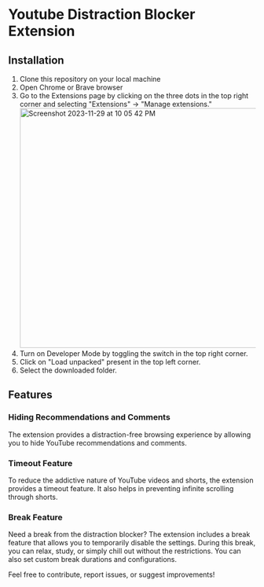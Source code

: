 # Youtube Distraction Blocker Extension

## Installation

1) Clone this repository on your local machine
2) Open Chrome or Brave browser
3) Go to the Extensions page by clicking on the three dots in the top right corner and selecting "Extensions" -> "Manage extensions."
   <img width="488" alt="Screenshot 2023-11-29 at 10 05 42 PM" src="https://github.com/Divij-Agarwal-42/Distraction-blocker/assets/105697019/b1ef9f47-36dc-44da-be92-65b808549a52">
4) Turn on Developer Mode by toggling the switch in the top right corner.
5) Click on "Load unpacked" present in the top left corner.
6) Select the downloaded folder.

## Features

### Hiding Recommendations and Comments

The extension provides a distraction-free browsing experience by allowing you to hide YouTube recommendations and comments.

### Timeout Feature

To reduce the addictive nature of YouTube videos and shorts, the extension provides a timeout feature. It also helps in preventing infinite scrolling through shorts.

###  Break Feature

Need a break from the distraction blocker? The extension includes a break feature that allows you to temporarily disable the settings. 
During this break, you can relax, study, or simply chill out without the restrictions. You can also set custom break durations and configurations.

Feel free to contribute, report issues, or suggest improvements!
